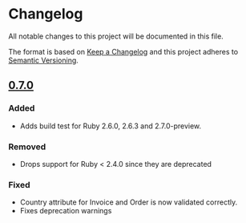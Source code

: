 # Changelog
All notable changes to this project will be documented in this file.

The format is based on [Keep a Changelog](http://keepachangelog.com/en/1.0.0/)
and this project adheres to [Semantic Versioning](http://semver.org/spec/v2.0.0.html).

## [0.7.0]
### Added
- Adds build test for Ruby 2.6.0, 2.6.3 and 2.7.0-preview.

### Removed
- Drops support for Ruby < 2.4.0 since they are deprecated

### Fixed
- Country attribute for Invoice and Order is now validated correctly.
- Fixes deprecation warnings

[0.7.0]: https://github.com/accodeing/fortnox-api/compare/v0.7.0...v0.6.3
